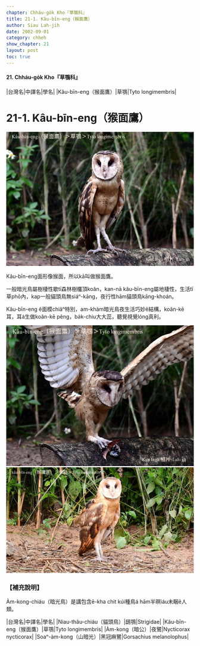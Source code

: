 ```yaml
---
chapter: Chháu-go̍k Kho『草鶚科』
title: 21-1. Kâu-bīn-eng（猴面鷹）
author: Siau Lah-jih
date: 2002-09-01
category: chheh
show_chapter: 21
layout: post
toc: true
---
```


#### 21. Chháu-go̍k Kho『草鶚科』


|台灣名|中譯名|學名|
|Kâu-bīn-eng（猴面鷹）|草鶚|Tyto longimembris|


# 21-1. Kâu-bīn-eng（猴面鷹）

![](../too5/21/21-1-1.Kâu-bīn-eng.jpg)


Kâu-bīn-eng面形像猴面，所以kā叫做猴面鷹。

一般暗光鳥屬樹棲性歇tī森林樹欉頂koân，kan-nā kâu-bīn-eng屬地棲性，生活tī草phō內，kap一般貓頭鳥無siáⁿ-kāng，夜行性hām貓頭鳥kāng-khoán。

Kâu-bīn-eng ê面模chiâⁿ特別，am-khàm暗光鳥夜生活巧妙ê結構，koân-kē耳，耳á生做koân-kē pêng，ba̍k-chiu大大蕊，聽覺視覺lóng真利。


![](../too5/21/21-1-2.Kâu-bīn-eng.jpg)
![](../too5/21/21-1-3.Kâu-bīn-eng.jpg)


### 【補充說明】

Àm-kong-chiáu（暗光鳥）是講包含ē-kha chit kúi種鳥á hām半暝iáu未睏ê人類。

|台灣名|中譯名|學名|
|Niau-thâu-chiáu（貓頭鳥）|鴟鶚|Strigidae|
|Kâu-bīn-eng（猴面鷹）|草鶚|Tyto longimembris|
|Àm-kong（暗公）|夜鷺|Nycticorax nycticorax|
|Soaⁿ-àm-kong（山暗光）|黑冠麻鷺|Gorsachius melanolophus|


